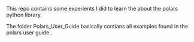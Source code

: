 This repo contains some experients I did to learn the about the polars python library.

The folder Polars_User_Guide basically contians all examples found in the polars user guide..
